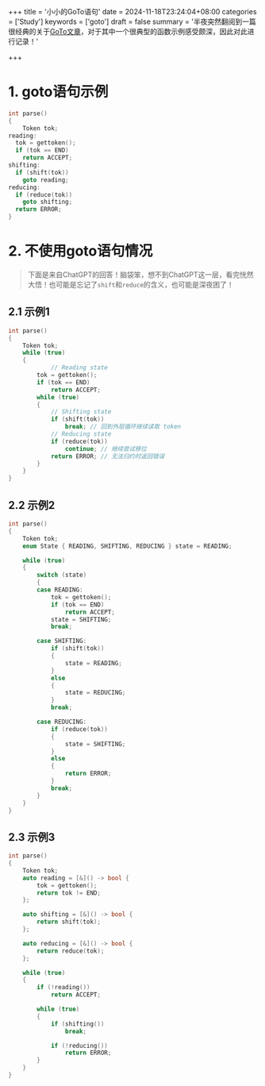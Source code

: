 +++
title = '小小的GoTo语句'
date = 2024-11-18T23:24:04+08:00
categories = ['Study']
keywords = ['goto']
draft = false
summary = '半夜突然翻阅到一篇很经典的关于[GoTo文章](https://www.emon100.com/goto-translation/)，对于其中一个很典型的函数示例感受颇深，因此对此进行记录！'

+++

# 1. goto语句示例

```c
int parse()
{
	Token tok;
reading:
  tok = gettoken();
  if (tok == END)
    return ACCEPT;
shifting:
  if (shift(tok))
    goto reading;
reducing:
  if (reduce(tok))
    goto shifting;
  return ERROR;
}
```

# 2. 不使用goto语句情况

> 下面是来自ChatGPT的回答！脑袋笨，想不到ChatGPT这一层，看完恍然大悟！也可能是忘记了`shift`和`reduce`的含义，也可能是深夜困了！

## 2.1 示例1

```c
int parse()
{
    Token tok;
    while (true)
    {
    		// Reading state
        tok = gettoken();
        if (tok == END)
            return ACCEPT;
        while (true)
        {
            // Shifting state
            if (shift(tok))
                break; // 回到外层循环继续读取 token
            // Reducing state
            if (reduce(tok))
                continue; // 继续尝试移位
            return ERROR; // 无法归约时返回错误
        }
    }
}
```

## 2.2 示例2

```C
int parse()
{
    Token tok;
    enum State { READING, SHIFTING, REDUCING } state = READING;

    while (true)
    {
        switch (state)
        {
        case READING:
            tok = gettoken();
            if (tok == END)
                return ACCEPT;
            state = SHIFTING;
            break;

        case SHIFTING:
            if (shift(tok))
            {
                state = READING;
            }
            else
            {
                state = REDUCING;
            }
            break;

        case REDUCING:
            if (reduce(tok))
            {
                state = SHIFTING;
            }
            else
            {
                return ERROR;
            }
            break;
        }
    }
}
```

## 2.3 示例3

```c
int parse()
{
    Token tok;
    auto reading = [&]() -> bool {
        tok = gettoken();
        return tok != END;
    };

    auto shifting = [&]() -> bool {
        return shift(tok);
    };

    auto reducing = [&]() -> bool {
        return reduce(tok);
    };

    while (true)
    {
        if (!reading())
            return ACCEPT;

        while (true)
        {
            if (shifting())
                break;

            if (!reducing())
                return ERROR;
        }
    }
}
```


